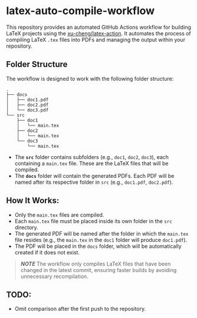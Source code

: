 # latex-auto-compile-workflow

This repository provides an automated GitHub Actions workflow for building LaTeX projects using the [xu-cheng/latex-action](https://github.com/xu-cheng/latex-action.git). It automates the process of compiling LaTeX `.tex` files into PDFs and managing the output within your repository.

## Folder Structure

The workflow is designed to work with the following folder structure:
```
.
├── docs
│   ├── doc1.pdf
│   ├── doc2.pdf
│   └── doc3.pdf
└── src
    ├── doc1
    │   └── main.tex
    ├── doc2
    │   └── main.tex
    └── doc3
        └── main.tex
```

- The **`src`** folder contains subfolders (e.g., `doc1`, `doc2`, `doc3`), each containing a `main.tex` file. These are the LaTeX files that will be compiled.
- The **`docs`** folder will contain the generated PDFs. Each PDF will be named after its respective folder in `src` (e.g., `doc1.pdf`, `doc2.pdf`).

## How It Works:
   - Only the `main.tex` files are compiled.
   - Each `main.tex` file must be placed inside its own folder in the `src` directory.
   - The generated PDF will be named after the folder in which the `main.tex` file resides (e.g., the `main.tex` in the `doc1` folder will produce `doc1.pdf`).
   - The PDF will be placed in the `docs` folder, which will be automatically created if it does not exist.

> **_NOTE_** The workflow only compiles LaTeX files that have been changed in the latest commit, ensuring faster builds by avoiding unnecessary recompilation.


## TODO:
- Omit comparison after the first push to the repository.

